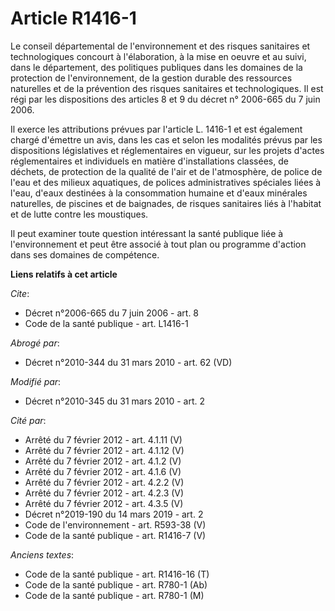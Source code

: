 # Article R1416-1

Le conseil départemental de l'environnement et des risques sanitaires et technologiques concourt à l'élaboration, à la mise
en oeuvre et au suivi, dans le département, des politiques publiques dans les domaines de la protection de l'environnement,
de la gestion durable des ressources naturelles et de la prévention des risques sanitaires et technologiques. Il est régi par
les dispositions des articles 8 et 9 du décret n° 2006-665 du 7 juin 2006. 

Il exerce les attributions prévues par l'article L. 1416-1 et est également chargé d'émettre un avis, dans les cas et selon
les modalités prévus par les dispositions législatives et réglementaires en vigueur, sur les projets d'actes réglementaires
et individuels en matière d'installations classées, de déchets, de protection de la qualité de l'air et de l'atmosphère, de
police de l'eau et des milieux aquatiques, de polices administratives spéciales liées à l'eau, d'eaux destinées à la
consommation humaine et d'eaux minérales naturelles, de piscines et de baignades, de risques sanitaires liés à l'habitat et
de lutte contre les moustiques. 

Il peut examiner toute question intéressant la santé publique liée à l'environnement et peut être associé à tout plan ou
programme d'action dans ses domaines de compétence.

**Liens relatifs à cet article**

_Cite_:

  - Décret n°2006-665 du 7 juin 2006 - art. 8
  - Code de la santé publique - art. L1416-1

_Abrogé par_:

  - Décret n°2010-344 du 31 mars 2010 - art. 62 (VD)

_Modifié par_:

  - Décret n°2010-345 du 31 mars 2010 - art. 2

_Cité par_:

  - Arrêté du 7 février 2012 - art. 4.1.11 (V)
  - Arrêté du 7 février 2012 - art. 4.1.12 (V)
  - Arrêté du 7 février 2012 - art. 4.1.2 (V)
  - Arrêté du 7 février 2012 - art. 4.1.6 (V)
  - Arrêté du 7 février 2012 - art. 4.2.2 (V)
  - Arrêté du 7 février 2012 - art. 4.2.3 (V)
  - Arrêté du 7 février 2012 - art. 4.3.5 (V)
  - Décret n°2019-190 du 14 mars 2019 - art. 2
  - Code de l'environnement - art. R593-38 (V)
  - Code de la santé publique - art. R1416-7 (V)

_Anciens textes_:

  - Code de la santé publique - art. R1416-16 (T)
  - Code de la santé publique - art. R780-1 (Ab)
  - Code de la santé publique - art. R780-1 (M)
